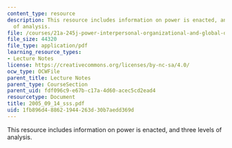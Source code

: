 ```yaml
---
content_type: resource
description: This resource includes information on power is enacted, and three levels
  of analysis.
file: /courses/21a-245j-power-interpersonal-organizational-and-global-dimensions-fall-2005/1fb896d488621944263d30b7aedd369d_2005_09_14_sss.pdf
file_size: 44320
file_type: application/pdf
learning_resource_types:
- Lecture Notes
license: https://creativecommons.org/licenses/by-nc-sa/4.0/
ocw_type: OCWFile
parent_title: Lecture Notes
parent_type: CourseSection
parent_uid: fdf096c9-e67b-c17a-4d60-acec5cd2ead4
resourcetype: Document
title: 2005_09_14_sss.pdf
uid: 1fb896d4-8862-1944-263d-30b7aedd369d
---
```

This resource includes information on power is enacted, and three levels of analysis.